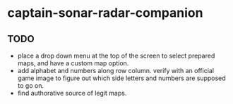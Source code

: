 # captain-sonar-radar-companion

## TODO
- place a drop down menu at the top of the screen to select prepared maps,
  and have a custom map option.
- add alphabet and numbers along row column. verify with an official game image
  to figure out which side letters and numbers are supposed to go on.
- find authorative source of legit maps.

